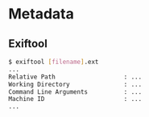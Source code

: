 # Metadata

## Exiftool

```bash
$ exiftool [filename].ext
...
Relative Path                   : ...
Working Directory               : ...
Command Line Arguments          : ...
Machine ID                      : ...
...
```
